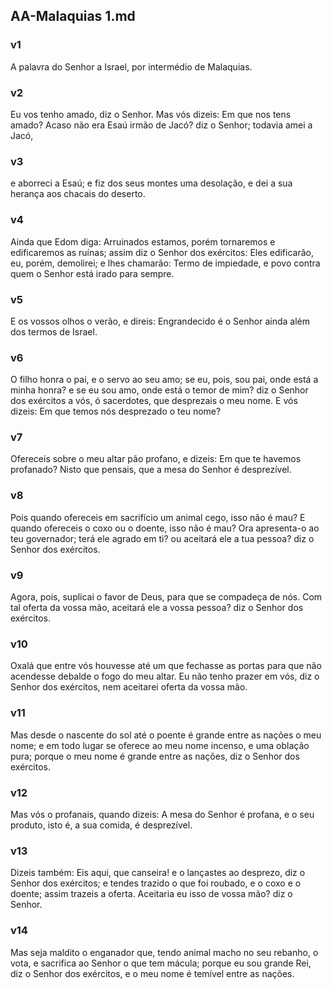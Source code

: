 ## AA-Malaquias 1.md
### v1
 A palavra do Senhor a Israel, por intermédio de Malaquias.
### v2
 Eu vos tenho amado, diz o Senhor. Mas vós dizeis: Em que nos tens amado? Acaso não era Esaú irmão de Jacó? diz o Senhor; todavia amei a Jacó,
### v3
 e aborreci a Esaú; e fiz dos seus montes uma desolação, e dei a sua herança aos chacais do deserto.
### v4
 Ainda que Edom diga: Arruinados estamos, porém tornaremos e edificaremos as ruínas; assim diz o Senhor dos exércitos: Eles edificarão, eu, porém, demolirei; e lhes chamarão: Termo de impiedade, e povo contra quem o Senhor está irado para sempre.
### v5
 E os vossos olhos o verão, e direis: Engrandecido é o Senhor ainda além dos termos de Israel.
### v6
 O filho honra o pai, e o servo ao seu amo; se eu, pois, sou pai, onde está a minha honra? e se eu sou amo, onde está o temor de mim? diz o Senhor dos exércitos a vós, ó sacerdotes, que desprezais o meu nome. E vós dizeis: Em que temos nós desprezado o teu nome?
### v7
 Ofereceis sobre o meu altar pão profano, e dizeis: Em que te havemos profanado? Nisto que pensais, que a mesa do Senhor é desprezível.
### v8
 Pois quando ofereceis em sacrifício um animal cego, isso não é mau? E quando ofereceis o coxo ou o doente, isso não é mau? Ora apresenta-o ao teu governador; terá ele agrado em ti? ou aceitará ele a tua pessoa? diz o Senhor dos exércitos.
### v9
 Agora, pois, suplicai o favor de Deus, para que se compadeça de nós. Com tal oferta da vossa mão, aceitará ele a vossa pessoa? diz o Senhor dos exércitos.
### v10
 Oxalá que entre vós houvesse até um que fechasse as portas para que não acendesse debalde o fogo do meu altar. Eu não tenho prazer em vós, diz o Senhor dos exércitos, nem aceitarei oferta da vossa mão.
### v11
 Mas desde o nascente do sol até o poente é grande entre as nações o meu nome; e em todo lugar se oferece ao meu nome incenso, e uma oblação pura; porque o meu nome é grande entre as nações, diz o Senhor dos exércitos.
### v12
 Mas vós o profanais, quando dizeis: A mesa do Senhor é profana, e o seu produto, isto é, a sua comida, é desprezível.
### v13
 Dizeis também: Eis aqui, que canseira! e o lançastes ao desprezo, diz o Senhor dos exércitos; e tendes trazido o que foi roubado, e o coxo e o doente; assim trazeis a oferta. Aceitaria eu isso de vossa mão? diz o Senhor.
### v14
 Mas seja maldito o enganador que, tendo animal macho no seu rebanho, o vota, e sacrifica ao Senhor o que tem mácula; porque eu sou grande Rei, diz o Senhor dos exércitos, e o meu nome é temível entre as nações.
